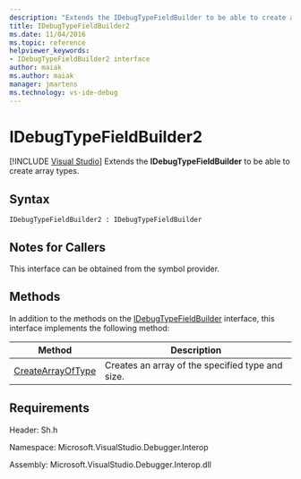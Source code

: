 ```yaml
---
description: "Extends the IDebugTypeFieldBuilder to be able to create array types."
title: IDebugTypeFieldBuilder2
ms.date: 11/04/2016
ms.topic: reference
helpviewer_keywords:
- IDebugTypeFieldBuilder2 interface
author: maiak
ms.author: maiak
manager: jmartens
ms.technology: vs-ide-debug
---
```

# IDebugTypeFieldBuilder2

 [!INCLUDE [Visual Studio](~/includes/applies-to-version/vs-windows-only.md)]
Extends the **IDebugTypeFieldBuilder** to be able to create array types.

## Syntax

```
IDebugTypeFieldBuilder2 : IDebugTypeFieldBuilder
```

## Notes for Callers
 This interface can be obtained from the symbol provider.

## Methods
 In addition to the methods on the [IDebugTypeFieldBuilder](../../../extensibility/debugger/reference/idebugtypefieldbuilder.md) interface, this interface implements the following method:

|Method|Description|
|------------|-----------------|
|[CreateArrayOfType](../../../extensibility/debugger/reference/idebugtypefieldbuilder2-createarrayoftype.md)|Creates an array of the specified type and size.|

## Requirements
 Header: Sh.h

 Namespace: Microsoft.VisualStudio.Debugger.Interop

 Assembly: Microsoft.VisualStudio.Debugger.Interop.dll
